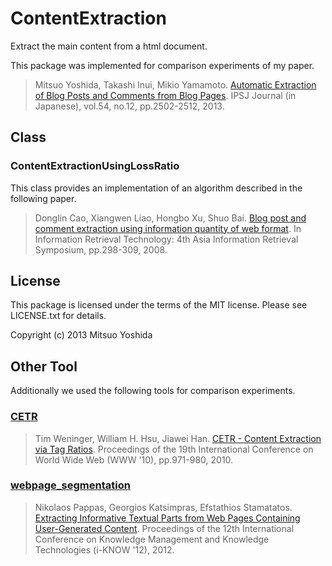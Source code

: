 # ContentExtraction

Extract the main content from a html document.

This package was implemented for comparison experiments of my paper.

> Mitsuo Yoshida, Takashi Inui, Mikio Yamamoto.
> [Automatic Extraction of Blog Posts and Comments from Blog Pages](http://id.nii.ac.jp/1001/00096746/).
> IPSJ Journal (in Japanese), vol.54, no.12, pp.2502-2512, 2013.

## Class

### ContentExtractionUsingLossRatio

This class provides an implementation of an algorithm described in the following paper.

> Donglin Cao, Xiangwen Liao, Hongbo Xu, Shuo Bai.
> [Blog post and comment extraction using information quantity of web format](http://dx.doi.org/10.1007/978-3-540-68636-1_29).
> In Information Retrieval Technology: 4th Asia Information Retrieval Symposium, pp.298-309, 2008.

## License

This package is licensed under the terms of the MIT license.
Please see LICENSE.txt for details.

Copyright (c) 2013 Mitsuo Yoshida

## Other Tool

Additionally we used the following tools for comparison experiments.

### [CETR](http://www3.nd.edu/~tweninge/cetr/)

> Tim Weninger, William H. Hsu, Jiawei Han.
> [CETR - Content Extraction via Tag Ratios](http://dx.doi.org/10.1145/1772690.1772789).
> Proceedings of the 19th International Conference on World Wide Web (WWW '10), pp.971-980, 2010.

### [webpage_segmentation](https://github.com/nik0spapp/webpage_segmentation)

> Nikolaos Pappas, Georgios Katsimpras, Efstathios Stamatatos.
> [Extracting Informative Textual Parts from Web Pages Containing User-Generated Content](http://dx.doi.org/10.1145/2362456.2362462).
> Proceedings of the 12th International Conference on Knowledge Management and Knowledge Technologies (i-KNOW '12), 2012.

